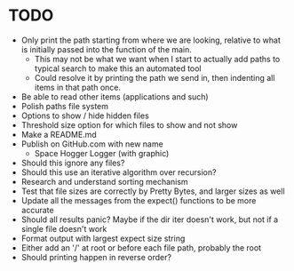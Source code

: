 # TODO

- Only print the path starting from where we are looking, relative to what is
  initially passed into the function of the main.
    - This may not be what we want when I start to actually add paths to
      typical search to make this an automated tool
    - Could resolve it by printing the path we send in, then indenting all items
      in that path once.
- Be able to read other items (applications and such)
- Polish paths file system
- Options to show / hide hidden files
- Threshold size option for which files to show and not show
- Make a README.md
- Publish on GitHub.com with new name
    - Space Hogger Logger (with graphic)
- Should this ignore any files?
- Should this use an iterative algorithm over recursion?
- Research and understand sorting mechanism
- Test that file sizes are correctly by Pretty Bytes, and larger sizes as well
- Update all the messages from the expect() functions to be more accurate
- Should all results panic?  Maybe if the dir iter doesn't work, but not if a
  single file doesn't work
- Format output with largest expect size string
- Either add an '/' at root or before each file path, probably the root
- Should printing happen in reverse order?
